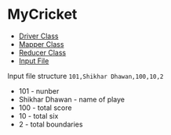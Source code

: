 # MyCricket

- [Driver Class](./MyCric.java)
- [Mapper Class](./CricMapper.java)
- [Reducer Class](./CricReducer.java)
- [Input File](./input_cric.txt)

Input file structure `101,Shikhar Dhawan,100,10,2`
- 101 - nunber
- Shikhar Dhawan - name of playe
- 100 - total score
- 10 - total six
- 2 - total boundaries